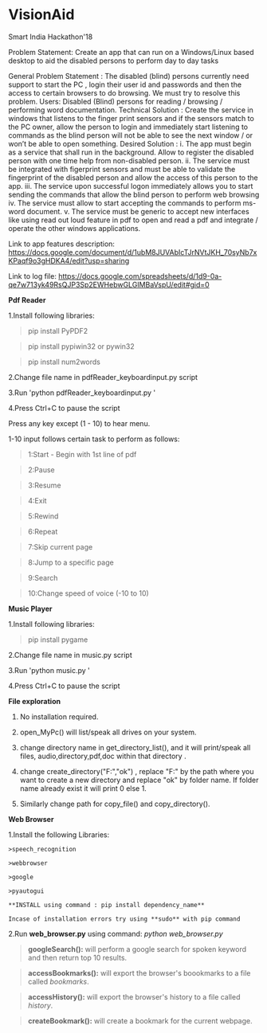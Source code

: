 # VisionAid
Smart India Hackathon'18

Problem Statement:
Create an app that can run on a Windows/Linux based desktop to aid the disabled persons to perform day to day tasks

General Problem Statement : 
The disabled (blind) persons currently need support to start the PC , login their user id and passwords and then the access to certain browsers to do browsing. We must try to resolve this problem. 
Users: Disabled (Blind) persons for reading / browsing / performing word documentation. 
Technical Solution : Create the service in windows that listens to the finger print sensors and if the sensors match to the PC owner, allow the person to login and immediately start listening to commands as the blind person will not be able to see the next window / or won’t be able to open something. 
Desired Solution : i. The app must begin as a service that shall run in the background. Allow to register the disabled person with one time help from non-disabled person.
ii. The service must be integrated with figerprint sensors and must be able to validate the fingerprint of the disabled person and allow the access of this person to the app.
iii. The service upon successful logon immediately allows you to start sending the commands that allow the blind person to perform web browsing
iv. The service must allow to start accepting the commands to perform ms-word document.
v. The service must be generic to accept new interfaces like using read out loud feature in pdf to open and read a pdf and integrate / operate the other windows applications.


Link to app features description: https://docs.google.com/document/d/1ubM8JUVAbIcTJrNVtJKH_70syNb7xKPaqf9o3gHDKA4/edit?usp=sharing 

Link to log file:
https://docs.google.com/spreadsheets/d/1d9-0a-qe7w713yk49RsQJP3Sp2EWHebwGLGIMBaVspU/edit#gid=0


**Pdf Reader**

1.Install following libraries:

>pip install PyPDF2

>pip install pypiwin32 or pywin32

>pip install num2words

2.Change file name in pdfReader_keyboardinput.py script

3.Run 'python pdfReader_keyboardinput.py '

4.Press Ctrl+C to pause the script

Press any key except (1 - 10) to hear menu.

1-10 input follows certain task to perform as follows:

>1:Start - Begin with 1st line of pdf

>2:Pause

>3:Resume

>4:Exit

>5:Rewind 

>6:Repeat

>7:Skip current page

>8:Jump to a specific page

>9:Search

>10:Change speed of voice (-10 to 10)



**Music Player**

1.Install following libraries:

>pip install pygame

2.Change file name in music.py script

3.Run 'python music.py '

4.Press Ctrl+C to pause the script


**File exploration**

1. No installation required.

2. open_MyPc() will list/speak all drives on your system.

3. change directory name in get_directory_list(), and it will print/speak all files, audio,directory,pdf,doc within that directory .

4. change create_directory("F:","ok") , replace "F:" by the path where you want to create a new directory and replace "ok" by folder name. If folder name already exist it will print 0 else 1.

5. Similarly change path for copy_file() and copy_directory(). 

**Web Browser**

  1.Install the following Libraries:

    >speech_recognition

    >webbrowser

    >google

    >pyautogui

    **INSTALL using command : pip install dependency_name**

    Incase of installation errors try using **sudo** with pip command
  
  2.Run **web_browser.py** using command: *python web_browser.py*

   >**googleSearch():** will perform a google search for spoken keyword and then return top 10 results.

   >**accessBookmarks():** will export the browser's boookmarks to a file called *bookmarks*.

   >**accessHistory():** will export the browser's history to a file called *history*.

   >**createBookmark():** will create a bookmark for the current webpage.
  
